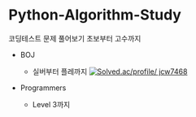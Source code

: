 # Python-Algorithm-Study
코딩테스트 문제 풀어보기
초보부터 고수까지

- BOJ
  - 실버부터 플레까지
[![Solved.ac/profile/
jcw7468](http://mazassumnida.wtf/api/v2/generate_badge?boj={handle})](https://solved.ac/{handle})

- Programmers
  - Level 3까지
